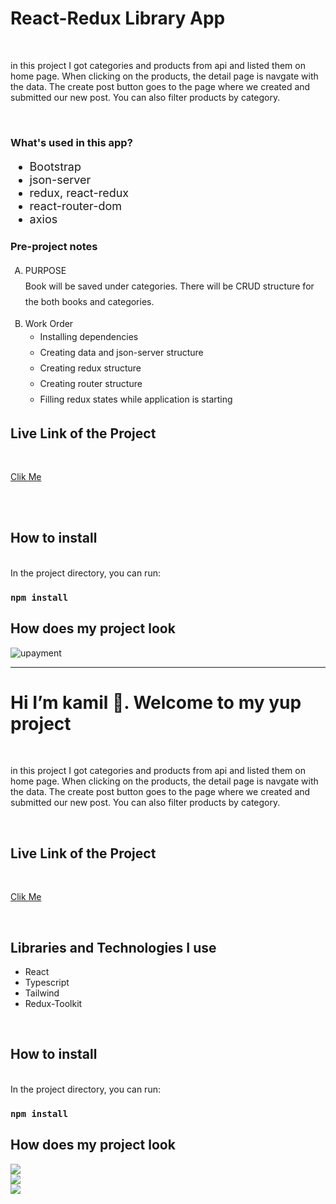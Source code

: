 <h1>React-Redux Library App</h1>

<br>

<p>in this project I got categories and products from api and listed them on home page. When clicking on the products, the detail page is navgate with the data. The create post button goes to the page where we created and submitted our new post. You can also filter products by category.</p>

<br>

<h3>What's used in this app?</h3>
<ul style="font-size: 18px;">
  <li>Bootstrap</li>
  <li>json-server</li>
  <li>redux, react-redux</li>
  <li>react-router-dom</li>
  <li>axios</li>
</ul>

<h3>Pre-project notes</h3>
<ol type="A">
  <li style="line-height: 25px;">
    PURPOSE <br>
    Book will be saved under categories. There will be CRUD structure for the both books and categories.</p>
  </li>
  <li>Work Order <br>
    <ul style="line-height: 25px;">
        <li>Installing dependencies</li>
        <li>Creating data and json-server structure</li>
        <li>Creating redux structure</li>
        <li>Creating router structure</li>
        <li>Filling redux states while application is starting</li>
    </ol>
  </li>
</ol>

<h2>Live Link of the Project</h2>

<br>

[Clik Me](https://github.com/kamilarici/tw8-2-react-comp)

<br>
 <br>
 
<h2>How to install</h2>

<br>
In the project directory, you can run:

### `npm install`

<h2>How does my project look</h2>

![upayment](https://user-images.githubusercontent.com/129012602/249949876-7175b82d-6c97-4ee2-acff-0737bc0ce221.gif)
**********************************************
<h1>Hi I’m kamil 👋. Welcome to my yup project </h1>

<br>

<p>in this project I got categories and products from api and listed them on home page. When clicking on the products, the detail page is navgate with the data. The create post button goes to the page where we created and submitted our new post. You can also filter products by category.</p>

<br>

<h2>Live Link of the Project</h2>

<br>

[Clik Me](https://selman-reactjs.vercel.app/)

<br>

<h2>Libraries and Technologies I use</h2>
 
 * React 
 * Typescript
 * Tailwind
 * Redux-Toolkit


 


 
 <br>
 
<h2>How to install</h2>

<br>
In the project directory, you can run:

### `npm install`



<h2>How does my project look</h2>





![](./gifs/gif1.gif)
<br>
![](./gifs/gif2.gif)
<br>
![](./gifs/gif3.gif)
